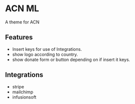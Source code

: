 # ACN ML
A theme for ACN

## Features
- Insert keys for use of Integrations.
- show logo according to country.
- show donate form or button depending on if insert it keys.

## Integrations
- stripe
- mailchimp
- infusionsoft